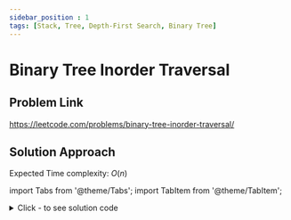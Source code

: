 ```yaml
---
sidebar_position : 1
tags: [Stack, Tree, Depth-First Search, Binary Tree]
---
```


# Binary Tree Inorder Traversal

## Problem Link
https://leetcode.com/problems/binary-tree-inorder-traversal/

## Solution Approach

Expected Time complexity: $O(n)$

import Tabs from '@theme/Tabs';
import TabItem from '@theme/TabItem';

<details><summary>Click - to see solution code</summary>

<Tabs>
<TabItem value="cpp" label="C++">

```cpp
class Solution {
    vector<int> inorder;

   public:
    void traversal(TreeNode* root) {
        if (!root) return;
        traversal(root->left);
        inorder.push_back(root->val);
        traversal(root->right);
    }

    vector<int> inorderTraversal(TreeNode* root) {
        traversal(root);
        return inorder;
    }
};
```
</TabItem>
</Tabs>

</details>
